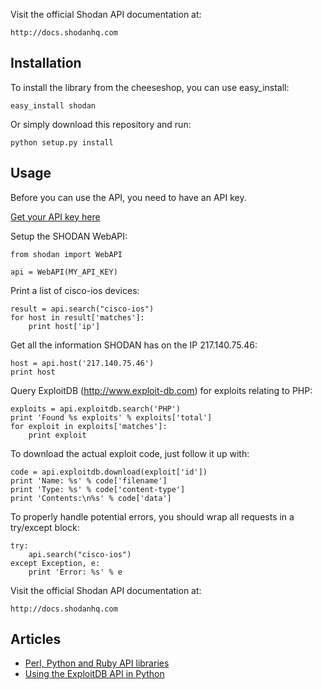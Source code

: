 Visit the official Shodan API documentation at:

	http://docs.shodanhq.com

## Installation

To install the library from the cheeseshop, you can use easy_install:

	easy_install shodan

Or simply download this repository and run:

	python setup.py install

## Usage

Before you can use the API, you need to have an API key.

[Get your API key here](http://www.shodanhq.com/api_doc)

Setup the SHODAN WebAPI:

	from shodan import WebAPI
	
	api = WebAPI(MY_API_KEY)

Print a list of cisco-ios devices:

	result = api.search("cisco-ios")
	for host in result['matches']:
		print host['ip']

Get all the information SHODAN has on the IP 217.140.75.46:

	host = api.host('217.140.75.46')
	print host

Query ExploitDB (http://www.exploit-db.com) for exploits relating to PHP:
	
	exploits = api.exploitdb.search('PHP')
	print 'Found %s exploits' % exploits['total']
	for exploit in exploits['matches']:
		print exploit

To download the actual exploit code, just follow it up with:

	code = api.exploitdb.download(exploit['id'])
	print 'Name: %s' % code['filename']
	print 'Type: %s' % code['content-type']
	print 'Contents:\n%s' % code['data']

To properly handle potential errors, you should wrap all requests in a try/except block:

	try:
		api.search("cisco-ios")
	except Exception, e:
		print 'Error: %s' % e

Visit the official Shodan API documentation at:

	http://docs.shodanhq.com

## Articles

* [Perl, Python and Ruby API libraries](http://www.surtri.com/2010/10/20/perl-python-ruby-api/)
* [Using the ExploitDB API in Python](http://www.surtri.com/2010/11/01/exploitdb-api/)
